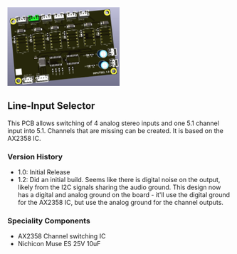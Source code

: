<img src="screenshot.png" width="50%">

## Line-Input Selector

This PCB allows switching of 4 analog stereo inputs and one 5.1 channel input into 5.1.  Channels that are missing
can be created.  It is based on the AX2358 IC.

### Version History

- 1.0: Initial Release
- 1.2: Did an initial build.  Seems like there is digital noise on the output, likely from the I2C signals sharing the audio ground.  This design now has a digital and analog ground on the board - it'll use the digital ground for the AX2358 IC, but use the analog ground for the channel outputs.

### Speciality Components

* AX2358 Channel switching IC
* Nichicon Muse ES 25V 10uF
